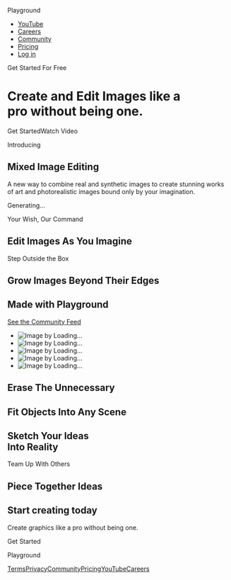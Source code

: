 Playground

* [YouTube](https://www.youtube.com/@playgroundai)
* [Careers](https://www.mightyapp.com/jobs)
* [Community](https://www.mightyapp.com/feed)
* [Pricing](https://www.mightyapp.com/pricing)
* [Log in](https://www.mightyapp.com/login)

Get Started For Free

Create and Edit Images like a  
pro without being one.
======================================================

Get StartedWatch Video

Introducing

Mixed Image Editing
-------------------

A new way to combine real and synthetic images to create stunning works of art and photorealistic images bound only by your imagination.

Generating...

Your Wish, Our Command

Edit Images As You Imagine
--------------------------

Step Outside the Box

Grow Images Beyond Their Edges
------------------------------

Made with Playground
--------------------

[See the Community Feed](https://www.mightyapp.com/feed)

* ![Image by Loading...](/_next/image?url=https%3A%2F%2Fstorage.googleapis.com%2Fpai-images%2F62e5a9e96456410196ab9b2015dad3a1.jpeg&w=750&q=75)
* ![Image by Loading...](/_next/image?url=https%3A%2F%2Fstorage.googleapis.com%2Fpai-images%2F3fe82af1c0e741f9927a2a9f28acbb74.jpeg&w=750&q=75)
* ![Image by Loading...](/_next/image?url=https%3A%2F%2Fstorage.googleapis.com%2Fpai-images%2Fb924aea853274669b11dbbc5007fc032.jpeg&w=750&q=75)
* ![Image by Loading...](/_next/image?url=https%3A%2F%2Fstorage.googleapis.com%2Fpai-images%2F1be0549cfbde4feb8e232c26482409f7.jpeg&w=750&q=75)
* ![Image by Loading...](/_next/image?url=https%3A%2F%2Fstorage.googleapis.com%2Fpai-images%2Fb46871890c7040a989c4c9fd9e5627f3.jpeg&w=750&q=75)

Erase The Unnecessary
---------------------

Fit Objects Into Any Scene
--------------------------

Sketch Your Ideas  
Into Reality
--------------------------------

Team Up With Others

Piece Together Ideas
--------------------

Start creating today
--------------------

Create graphics like a pro without being one.

Get Started

Playground

[Terms](https://www.mightyapp.com/terms)[Privacy](https://www.mightyapp.com/privacy)[Community](https://www.mightyapp.com/feed)[Pricing](https://www.mightyapp.com/pricing)[YouTube](https://www.youtube.com/@playgroundai)[Careers](https://www.mightyapp.com/jobs)